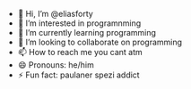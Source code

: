 - 👋 Hi, I’m @eliasforty
- 👀 I’m interested in programnming  
- 🌱 I’m currently learning programming
- 💞️ I’m looking to collaborate on programming
- 📫 How to reach me you cant atm
- 😄 Pronouns: he/him
- ⚡ Fun fact: paulaner spezi addict

<!---
eliasforty/eliasforty is a ✨ special ✨ repository because its `README.md` (this file) appears on your GitHub profile.
You can click the Preview link to take a look at your changes.
--->
